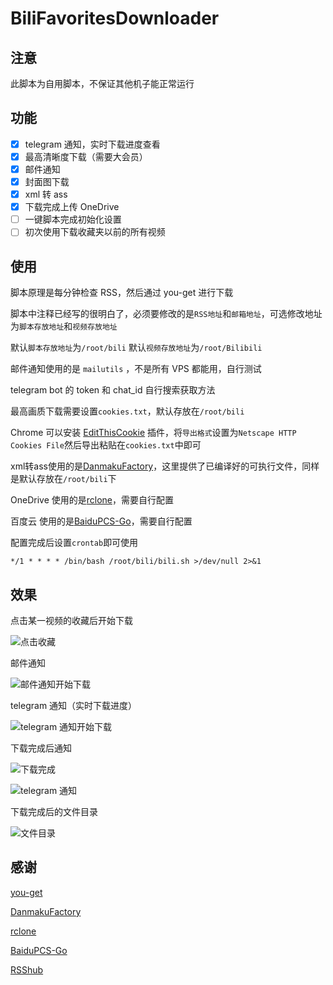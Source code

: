 # BiliFavoritesDownloader

## 注意

此脚本为自用脚本，不保证其他机子能正常运行

## 功能

- [x] telegram 通知，实时下载进度查看
- [x] 最高清晰度下载（需要大会员）
- [x] 邮件通知
- [x] 封面图下载
- [x] xml 转 ass
- [x] 下载完成上传 OneDrive
- [ ] 一键脚本完成初始化设置
- [ ] 初次使用下载收藏夹以前的所有视频

## 使用

脚本原理是每分钟检查 RSS，然后通过 you-get 进行下载

脚本中注释已经写的很明白了，必须要修改的是```RSS地址```和```邮箱地址```，可选修改地址为```脚本存放地址```和```视频存放地址```

默认```脚本存放地址```为```/root/bili```
默认```视频存放地址```为```/root/Bilibili```

邮件通知使用的是 ```mailutils``` ，不是所有 VPS 都能用，自行测试

telegram bot 的 token 和 chat_id 自行搜索获取方法

最高画质下载需要设置```cookies.txt```，默认存放在```/root/bili```

Chrome 可以安装 [EditThisCookie](https://chrome.google.com/webstore/detail/editthiscookie/fngmhnnpilhplaeedifhccceomclgfbg) 插件，将```导出格式```设置为```Netscape HTTP Cookies File```然后导出粘贴在```cookies.txt```中即可

xml转ass使用的是[DanmakuFactory](https://github.com/hihkm/DanmakuFactory)，这里提供了已编译好的可执行文件，同样是默认存放在```/root/bili```下

OneDrive 使用的是[rclone](https://github.com/rclone/rclone)，需要自行配置

百度云 使用的是[BaiduPCS-Go](https://github.com/qjfoidnh/BaiduPCS-Go)，需要自行配置

配置完成后设置```crontab```即可使用

```shell
*/1 * * * * /bin/bash /root/bili/bili.sh >/dev/null 2>&1
```

## 效果

点击某一视频的收藏后开始下载

![点击收藏](https://raw.githubusercontent.com/left916/images/main/picgo/picgo20210913230146.png)

邮件通知

![邮件通知开始下载](https://raw.githubusercontent.com/left916/images/main/picgo/picgo20210913225853.png)

telegram 通知（实时下载进度）

![telegram 通知开始下载](https://raw.githubusercontent.com/left916/images/main/picgo/20211004113050.png)

下载完成后通知

![下载完成](https://raw.githubusercontent.com/left916/images/main/picgo/picgo20210913225948.png)

![telegram 通知](https://raw.githubusercontent.com/left916/images/main/picgo/20211004113146.png)

下载完成后的文件目录

![文件目录](https://raw.githubusercontent.com/left916/images/main/picgo/picgo20210913230035.png)

## 感谢

[you-get](https://github.com/soimort/you-get)

[DanmakuFactory](https://github.com/hihkm/DanmakuFactory)

[rclone](https://github.com/rclone/rclone)

[BaiduPCS-Go](https://github.com/qjfoidnh/BaiduPCS-Go)

[RSShub](https://github.com/DIYgod/RSSHub)
